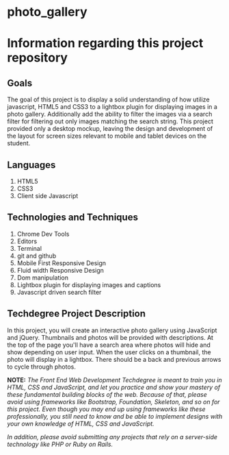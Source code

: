 # photo_gallery

# Information regarding this project repository

## Goals
  The goal of this project is to display a solid understanding of how utilize javascript, HTML5 and CSS3 to a lightbox plugin for displaying images in a photo gallery. Additionally add the ability to filter the images via a search filter for filtering out only images matching the search string. This project provided only a desktop mockup, leaving the design and development of the layout for screen sizes relevant to mobile and tablet devices on the student.

## Languages
  1. HTML5
  2. CSS3
  3. Client side Javascript

## Technologies and Techniques
  1. Chrome Dev Tools
  2. Editors
  3. Terminal
  4. git and github
  5. Mobile First Responsive Design
  6. Fluid width Responsive Design
  7. Dom manipulation
  8. Lightbox plugin for displaying images and captions
  9. Javascript driven search filter

## Techdegree Project Description
  In this project, you will create an interactive photo gallery using JavaScript and jQuery. Thumbnails and photos will be provided with descriptions. At the top of the page you'll have a search area where photos will hide and show depending on user input. When the user clicks on a thumbnail, the photo will display in a lightbox. There should be a back and previous arrows to cycle through photos.

  **NOTE:** _The Front End Web Development Techdegree is meant to train you in HTML, CSS and JavaScript, and let you practice and show your mastery of these fundamental building blocks of the web. Because of that, please avoid using frameworks like Bootstrap, Foundation, Skeleton, and so on for this project. Even though you may end up using frameworks like these professionally, you still need to know and be able to implement designs with your own knowledge of HTML, CSS and JavaScript._

  _In addition, please avoid submitting any projects that rely on a server-side technology like PHP or Ruby on Rails._
